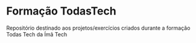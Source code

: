 # Formação TodasTech
Repositório destinado aos projetos/exercícios criados durante a formação Todas Tech da Ímã Tech
